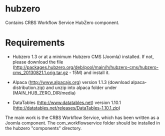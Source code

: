 hubzero
=======

Contains CRBS Workflow Service HubZero component.

Requirements
============

* Hubzero 1.3 or at a minimum Hubzero CMS (Joomla) installed.  If not, please download the file (http://packages.hubzero.org/deb/pool/main/h/hubzero-cms/hubzero-cms_20130821.1.orig.tar.gz - 15M) and install it.

* Alpaca (http://www.alpacajs.org) version 1.1.3 (download alpaca-distribution.zip) and unzip into alpaca folder under (MAIN_HUB_ZERO_DIR/media)

* DataTables (http://www.datatables.net) version 1.10.1 (http://datatables.net/releases/DataTables-1.10.1.zip)

The main work is the CRBS Workflow Service, which has been written as a Joomla component. The com_workflowservice folder should be installed in the hubzero "components" directory.

